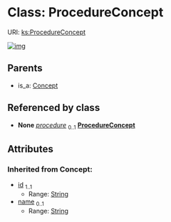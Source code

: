 
# Class: ProcedureConcept




URI: [ks:ProcedureConcept](https://w3id.org/linkml/tests/kitchen_sink/ProcedureConcept)


[![img](https://yuml.me/diagram/nofunky;dir:TB/class/[MedicalEvent]++-%20procedure%200..1>[ProcedureConcept&#124;id(i):string;name(i):string%20%3F],[Concept]^-[ProcedureConcept],[MedicalEvent],[Concept])](https://yuml.me/diagram/nofunky;dir:TB/class/[MedicalEvent]++-%20procedure%200..1>[ProcedureConcept&#124;id(i):string;name(i):string%20%3F],[Concept]^-[ProcedureConcept],[MedicalEvent],[Concept])

## Parents

 *  is_a: [Concept](Concept.md)

## Referenced by class

 *  **None** *[procedure](procedure.md)*  <sub>0..1</sub>  **[ProcedureConcept](ProcedureConcept.md)**

## Attributes


### Inherited from Concept:

 * [id](id.md)  <sub>1..1</sub>
     * Range: [String](String.md)
 * [name](name.md)  <sub>0..1</sub>
     * Range: [String](String.md)
